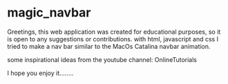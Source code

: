 # magic_navbar
Greetings, this web application was created for educational purposes, so it is open to any suggestions or contributions.
with html, javascript and css I tried to make a nav bar similar to the MacOs Catalina navbar animation.

some inspirational ideas from the youtube channel: OnlineTutorials

I hope you enjoy it........
